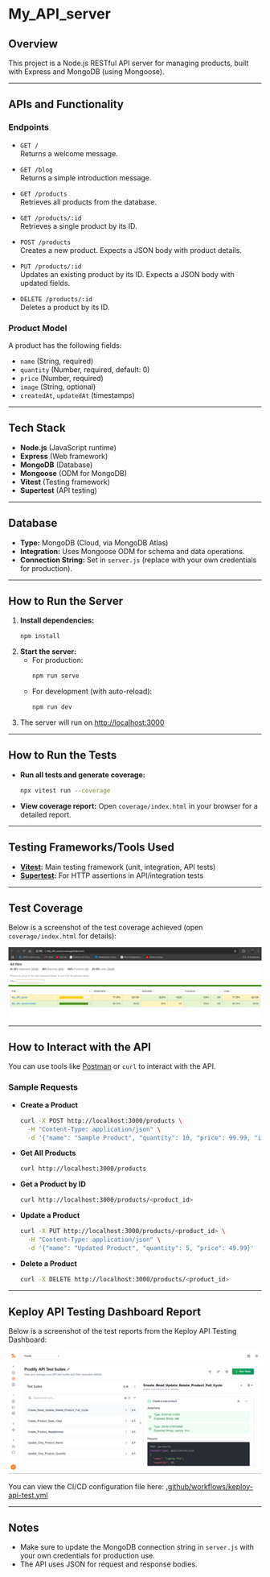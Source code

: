 # My_API_server

## Overview

This project is a Node.js RESTful API server for managing products, built with Express and MongoDB (using Mongoose).

---

## APIs and Functionality

### Endpoints

- `GET /`  
  Returns a welcome message.

- `GET /blog`  
  Returns a simple introduction message.

- `GET /products`  
  Retrieves all products from the database.
- `GET /products/:id`  
  Retrieves a single product by its ID.

- `POST /products`  
  Creates a new product. Expects a JSON body with product details.

- `PUT /products/:id`  
  Updates an existing product by its ID. Expects a JSON body with updated fields.

- `DELETE /products/:id`  
  Deletes a product by its ID.

### Product Model

A product has the following fields:

- `name` (String, required)
- `quantity` (Number, required, default: 0)
- `price` (Number, required)
- `image` (String, optional)
- `createdAt`, `updatedAt` (timestamps)

---

## Tech Stack

- **Node.js** (JavaScript runtime)
- **Express** (Web framework)
- **MongoDB** (Database)
- **Mongoose** (ODM for MongoDB)
- **Vitest** (Testing framework)
- **Supertest** (API testing)

---

## Database

- **Type:** MongoDB (Cloud, via MongoDB Atlas)
- **Integration:** Uses Mongoose ODM for schema and data operations.
- **Connection String:** Set in `server.js` (replace with your own credentials for production).

---

## How to Run the Server

1. **Install dependencies:**
   ```bash
   npm install
   ```
2. **Start the server:**
   - For production:
     ```bash
     npm run serve
     ```
   - For development (with auto-reload):
     ```bash
     npm run dev
     ```
3. The server will run on [http://localhost:3000](http://localhost:3000)

---

## How to Run the Tests

- **Run all tests and generate coverage:**
  ```bash
  npx vitest run --coverage
  ```
- **View coverage report:**
  Open `coverage/index.html` in your browser for a detailed report.

---

## Testing Frameworks/Tools Used

- **[Vitest](https://vitest.dev/):** Main testing framework (unit, integration, API tests)
- **[Supertest](https://github.com/ladjs/supertest):** For HTTP assertions in API/integration tests

---

## Test Coverage

Below is a screenshot of the test coverage achieved (open `coverage/index.html` for details):

![Test Coverage Screenshot](coverage/coverage-Screenshot.png)

---

## How to Interact with the API

You can use tools like [Postman](https://www.postman.com/) or `curl` to interact with the API.

### Sample Requests

- **Create a Product**

  ```bash
  curl -X POST http://localhost:3000/products \
    -H "Content-Type: application/json" \
    -d '{"name": "Sample Product", "quantity": 10, "price": 99.99, "image": "http://example.com/image.jpg"}'
  ```

- **Get All Products**

  ```bash
  curl http://localhost:3000/products
  ```

- **Get a Product by ID**

  ```bash
  curl http://localhost:3000/products/<product_id>
  ```

- **Update a Product**

  ```bash
  curl -X PUT http://localhost:3000/products/<product_id> \
    -H "Content-Type: application/json" \
    -d '{"name": "Updated Product", "quantity": 5, "price": 49.99}'
  ```

- **Delete a Product**
  ```bash
  curl -X DELETE http://localhost:3000/products/<product_id>
  ```

---

## Keploy API Testing Dashboard Report

Below is a screenshot of the test reports from the Keploy API Testing Dashboard:

![Keploy Test Report](TEST%20REPORT%20KEPLOY.png)

You can view the CI/CD configuration file here: [.github/workflows/keploy-api-test.yml](https://github.com/Diptesh-Bal/My_API_server/blob/main/.github/workflows/keploy-api-test.yml)

---

## Notes

- Make sure to update the MongoDB connection string in `server.js` with your own credentials for production use.
- The API uses JSON for request and response bodies.

